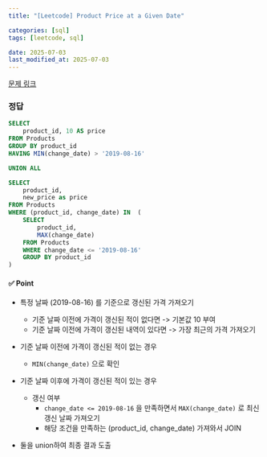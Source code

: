```yaml
---
title: "[Leetcode] Product Price at a Given Date"

categories: [sql]
tags: [leetcode, sql]

date: 2025-07-03
last_modified_at: 2025-07-03
---
```

[문제 링크](https://leetcode.com/problems/product-price-at-a-given-date/?envType=study-plan-v2&envId=top-sql-50)

### 정답
```sql
SELECT
    product_id, 10 AS price
FROM Products
GROUP BY product_id
HAVING MIN(change_date) > '2019-08-16'

UNION ALL

SELECT
    product_id,
    new_price as price
FROM Products
WHERE (product_id, change_date) IN  (
    SELECT
        product_id,
        MAX(change_date)
    FROM Products
    WHERE change_date <= '2019-08-16'    
    GROUP BY product_id
)
```

#### ✅ Point
- 특정 날짜 (2019-08-16) 를 기준으로 갱신된 가격 가져오기
    - 기준 날짜 이전에 가격이 갱신된 적이 없다면 -> 기본값 10 부여
    - 기준 날짜 이전에 가격이 갱신된 내역이 있다면 -> 가장 최근의 가격 가져오기

- 기준 날짜 이전에 가격이 갱신된 적이 없는 경우
    - `MIN(change_date)` 으로 확인
- 기준 날짜 이후에 가격이 갱신된 적이 있는 경우
    - 갱신 여부
        - `change_date <= 2019-08-16` 을 만족하면서 `MAX(change_date)` 로 최신 갱신 날짜 가져오기
        - 해당 조건을 만족하는 (product_id, change_date) 가져와서 JOIN
- 둘을 union하여 최종 결과 도출




